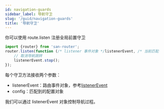 ```yaml
---
id: navigation-guards
sidebar_label: 导航守卫
slug: '/guid/navigation-guards'
title: '导航守卫'
---
```


你可以使用 route.listen 注册全局前置守卫
```javascript
import {router} from 'san-router';
router.listen(function (/* listener 事件对象 */listenerEvent, /* 当前匹配到的路由配置 */config) {
    // 取消导航跳转
    listenerEvent.stop();
});
```

每个守卫方法接收两个参数：

- listenerEvent：路由事件对象，参考[listenerEvent](#数据接口)
- config：匹配到的配置对象

我们可以通过 listenerEvent 对象控制导航过程。
